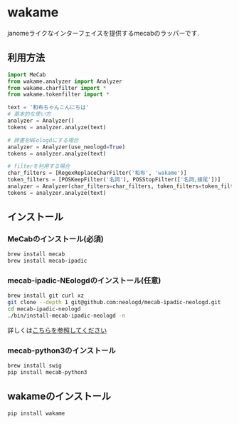 # wakame
janomeライクなインターフェイスを提供するmecabのラッパーです.

## 利用方法

```python
import MeCab
from wakame.analyzer import Analyzer
from wakame.charfilter import *
from wakame.tokenfilter import *

text = '和布ちゃんこんにちは'
# 基本的な使い方
analyzer = Analyzer()
tokens = analyzer.analyze(text)

# 辞書をNEologdにする場合
analyzer = Analyzer(use_neologd=True)
tokens = analyzer.analyze(text)

# filterを利用する場合
char_filters = [RegexReplaceCharFilter('和布', 'wakame')]
token_filters = [POSKeepFilter('名詞'), POSStopFilter(['名詞,接尾'])]
analyzer = Analyzer(char_filters=char_filters, token_filters=token_filters)
tokens = analyzer.analyze(text)

```

## インストール

### MeCabのインストール(必須)
```sh
brew install mecab
brew install mecab-ipadic
```

### mecab-ipadic-NEologdのインストール(任意)
```sh
brew install git curl xz
git clone --depth 1 git@github.com:neologd/mecab-ipadic-neologd.git
cd mecab-ipadic-neologd
./bin/install-mecab-ipadic-neologd -n
```
詳しくは[こちらを参照してください](https://github.com/neologd/mecab-ipadic-neologd/blob/master/README.ja.md)

### mecab-python3のインストール
```sh
brew install swig
pip install mecab-python3
```

## wakameのインストール

```sh
pip install wakame
```